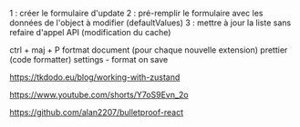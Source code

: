 1 : créer le formulaire d'update
2 : pré-remplir le formulaire avec les données de l'object à modifier (defaultValues)
3 : mettre à jour la liste sans refaire d'appel API (modification du cache)

ctrl + maj + P
fortmat document (pour chaque nouvelle extension)
prettier (code formatter)
settings - format on save

https://tkdodo.eu/blog/working-with-zustand

https://www.youtube.com/shorts/Y7oS9Evn_2o

https://github.com/alan2207/bulletproof-react
